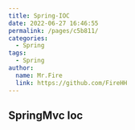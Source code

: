 ```yaml
---
title: Spring-IOC
date: 2022-06-27 16:46:55
permalink: /pages/c5b811/
categories: 
  - Spring
tags: 
  - Spring
author: 
  name: Mr.Fire
  link: https://github.com/FireHH
---
```

## SpringMvc Ioc